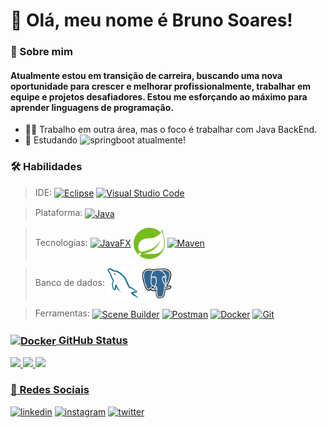 # 👋 Olá, meu nome é Bruno Soares!

### 🚀 Sobre mim
#### Atualmente estou em transição de carreira, buscando uma nova oportunidade para crescer e melhorar profissionalmente, trabalhar em equipe e projetos desafiadores. Estou me esforçando ao máximo para aprender linguagens de programação.
- 👩‍💻 Trabalho em outra área, mas o foco é trabalhar com Java BackEnd.
- 🧠 Estudando ![springboot](https://img.shields.io/badge/SpringBoot-232323.svg?style=flat&logo=springboot&logoColor=#6DB33F) atualmente!

### 🛠 Habilidades
><div style="display: inline_block">IDE: 
  ><a href="https://www.eclipse.org/"><img align="center" alt="Eclipse" height="50" width="50" src="https://upload.wikimedia.org/wikipedia/commons/c/cf/Eclipse-SVG.svg"/></a>
  ><a href="https://code.visualstudio.com/"><img align="center" alt="Visual Studio Code" height="50" width="50" src="https://cdn.jsdelivr.net/gh/devicons/devicon/icons/vscode/vscode-original-wordmark.svg"/></a>
></div>

><div style="display: inline_block">Plataforma: 
  ><a href="https://www.oracle.com/br/java/"><img align="center" alt="Java" height="50" width="50" src="https://cdn.jsdelivr.net/gh/devicons/devicon/icons/java/java-original-wordmark.svg"/></a>
></div>

><div style="display: inline_block">Tecnologias: 
  ><a href="https://openjfx.io/"><img align="center" alt="JavaFX" height="50" width="50" src="https://repository-images.githubusercontent.com/400161932/257a8be2-bbf2-4218-a55b-219d819578b2"/></a>
  ><a href="https://spring.io/"><img align="center" alt="Spring Boot" height="50" width="50" src="https://github.com/devicons/devicon/blob/master/icons/spring/spring-original.svg"/></a>
  ><a href="https://maven.apache.org/"><img align="center" alt="Maven" height="50" width="50" src="https://github.com/actions/starter-workflows/blob/main/icons/maven.svg"/></a>
></div>

><div style="display: inline_block">Banco de dados:
  ><a href="https://dev.mysql.com/"><img align="center" alt="MySQL" height="50" width="50" src="https://github.com/devicons/devicon/blob/master/icons/mysql/mysql-original.svg"/></a>
  ><a href="https://www.postgresql.org/"><img align="center" alt="Postgres" height="50" width="50" src="https://github.com/devicons/devicon/blob/master/icons/postgresql/postgresql-original.svg"/></a>
></div>
  
><div style="display: inline_block">Ferramentas:
  ><a href="https://gluonhq.com/products/scene-builder/"><img align="center" alt="Scene Builder" height="50" width="50" src="https://gluonhq.com/wp-content/uploads/2015/02/SceneBuilderLogo.png"/></a>
  ><a href="https://www.postman.com/"><img align="center" alt="Postman" height="50" width="50" src="https://voyager.postman.com/logo/postman-logo-icon-orange.svg"/></a>
  ><a href="https://www.docker.com/"><img align="center" alt="Docker" height="50" width="50" src="https://cdn.jsdelivr.net/gh/devicons/devicon/icons/docker/docker-original-wordmark.svg"/></a>
  ><a href="https://github.com/"><img align="center" alt="Git" height="50" width="50"   src="https://upload.wikimedia.org/wikipedia/commons/thumb/3/3f/Git_icon.svg/97px-Git_icon.svg.png"/>
></div>

### <img align="center" alt="Docker" height="20" width="20" src="https://github.githubassets.com/images/modules/logos_page/GitHub-Mark.png"/> GitHub Status
<div>
  <img height="150em" src="https://github-readme-stats.vercel.app/api?username=brunomourasoares&show_icons=true&theme=algolia&include_all_commits=true&count_private=true"/>
  <img height="150em" src="https://github-readme-stats.vercel.app/api/top-langs/?username=brunomourasoares&layout=compact&langs_count=16&theme=algolia"/>
  <img height="150em" src="https://blogdoiphone.com/wp-content/uploads/2020/02/97387022d579d0d9806c8c3e176434f7.gif"/>
</div>
  
### 🔗 Redes Sociais
[![linkedin](https://img.shields.io/badge/linkedin-0A66C2?style=for-the-badge&logo=linkedin&logoColor=white)](https://www.linkedin.com/in/bruno-moura-739a51274/)
[![instagram](https://img.shields.io/badge/instagram-E4405F?style=for-the-badge&logo=instagram&logoColor=white)](https://www.instagram.com/brunomourasoares/)
[![twitter](https://img.shields.io/badge/twitter-1DA1F2?style=for-the-badge&logo=twitter&logoColor=white)](https://twitter.com/BMouraSoares)
